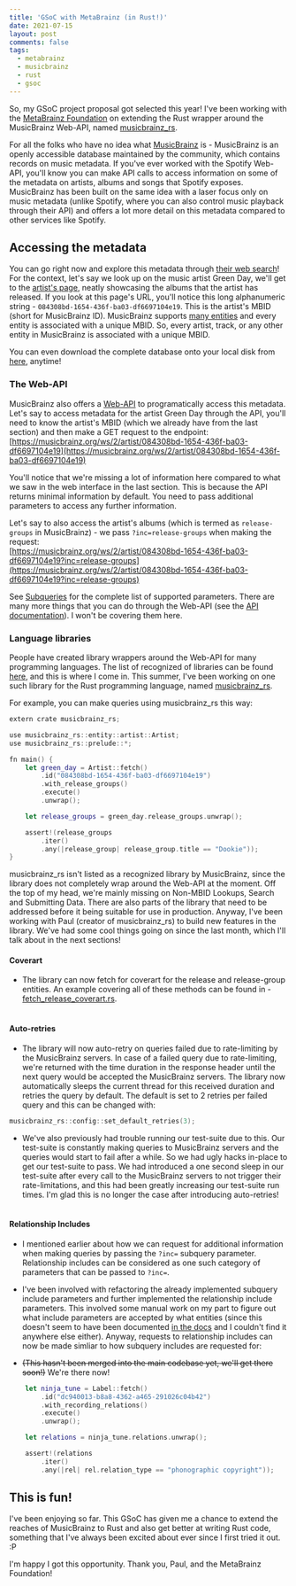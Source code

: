 ```yaml
---
title: 'GSoC with MetaBrainz (in Rust!)'
date: 2021-07-15
layout: post
comments: false
tags:
  - metabrainz
  - musicbrainz
  - rust
  - gsoc
---
```


So, my GSoC project proposal got selected this year! I've been working with the
[MetaBrainz Foundation](https://metabrainz.org/) on extending the Rust wrapper around
the MusicBrainz Web-API, named [musicbrainz_rs](https://github.com/oknozor/musicbrainz_rs).

For all the folks who have no idea what [MusicBrainz](https://musicbrainz.org/) is -
MusicBrainz is an openly accessible database maintained by the community, which contains
records on music metadata. If you've ever worked with the Spotify Web-API, you'll know
you can make API calls to access information on some of the metadata on artists, albums
and songs that Spotify exposes. MusicBrainz has been built on the same idea with a laser
focus only on music metadata (unlike Spotify, where you can also control music playback
through their API) and offers a lot more detail on this metadata compared to other
services like Spotify.


## Accessing the metadata

You can go right now and explore this metadata through [their web search](https://musicbrainz.org/search)!
For the context, let's say we look up on the music artist Green Day, we'll get to the [artist's page](https://musicbrainz.org/artist/084308bd-1654-436f-ba03-df6697104e19),
neatly showcasing the albums that the artist has released. If you look at this page's URL,
you'll notice this long alphanumeric string - `084308bd-1654-436f-ba03-df6697104e19`. This is
the artist's MBID (short for MusicBrainz ID). MusicBrainz supports [many entities](https://musicbrainz.org/doc/MusicBrainz_Entity)
and every entity is associated with a unique MBID. So, every artist, track, or any other
entity in MusicBrainz is associated with a unique MBID.

You can even download the complete database onto your local disk from
[here](https://musicbrainz.org/doc/MusicBrainz_Database), anytime!


### The Web-API

MusicBrainz also offers a [Web-API](https://musicbrainz.org/doc/MusicBrainz_API) to
programatically access this metadata. Let's say to access metadata for the artist Green Day
through the API, you'll need to know the artist's MBID (which we already have from the
last section) and then make a GET request to the endpoint:<br>
[https://musicbrainz.org/ws/2/artist/084308bd-1654-436f-ba03-df6697104e19](https://musicbrainz.org/ws/2/artist/084308bd-1654-436f-ba03-df6697104e19)

You'll notice that we're missing a lot of information here compared to what we saw in the web
interface in the last section. This is because the API returns minimal information by default.
You need to pass additional parameters to access any further information.

Let's say to also access the artist's albums (which is termed as `release-groups` in MusicBrainz) -
we pass `?inc=release-groups` when making the request:<br>
[https://musicbrainz.org/ws/2/artist/084308bd-1654-436f-ba03-df6697104e19?inc=release-groups](https://musicbrainz.org/ws/2/artist/084308bd-1654-436f-ba03-df6697104e19?inc=release-groups)

See [Subqueries](https://musicbrainz.org/doc/MusicBrainz_API#Subqueries) for the complete list
of supported parameters. There are many more things that you can do through the Web-API (see the [API documentation](https://musicbrainz.org/doc/MusicBrainz_API)).
I won't be covering them here.


### Language libraries

People have created library wrappers around the Web-API for many programming languages. The list
of recognized of libraries can be found [here](https://musicbrainz.org/doc/MusicBrainz_API#Libraries),
and this is where I come in. This summer, I've been working on one such library for the Rust
programming language, named [musicbrainz_rs](https://github.com/oknozor/musicbrainz_rs).

For example, you can make queries using musicbrainz_rs this way:
```swift
extern crate musicbrainz_rs;

use musicbrainz_rs::entity::artist::Artist;
use musicbrainz_rs::prelude::*;

fn main() {
    let green_day = Artist::fetch()
        .id("084308bd-1654-436f-ba03-df6697104e19")
        .with_release_groups()
        .execute()
        .unwrap();

    let release_groups = green_day.release_groups.unwrap();

    assert!(release_groups
        .iter()
        .any(|release_group| release_group.title == "Dookie"));
}
```

musicbrainz_rs isn't listed as a recognized library by MusicBrainz, since the library does
not completely wrap around the Web-API at the moment. Off the top of my head, we're mainly missing
on Non-MBID Lookups, Search and Submitting Data.
There are also parts of the library that need to be addressed before it being suitable for use in
production. Anyway, I've been working with Paul (creator of musicbrainz_rs) to build new features in the library.
We've had some cool things going on since the last month, which I'll talk about in the next sections!

#### Coverart

- The library can now fetch for coverart for the release and release-group entities. An
example covering all of these methods can be found in - [fetch_release_coverart.rs](https://github.com/oknozor/musicbrainz_rs/blob/648215ad5e7661ac48016c9627507818c8345928/examples/fetch_release_coverart.rs).
<br><br>

#### Auto-retries

- The library will now auto-retry on queries failed due to rate-limiting by the MusicBrainz
servers. In case of a failed query due to rate-limiting, we're returned with the time duration in the
response header until the next query would be accepted the MusicBrainz servers. The library
now automatically sleeps the current thread for this received duration and retries the
query by default. The default is set to 2 retries per failed query and this can be changed with:
```swift
musicbrainz_rs::config::set_default_retries(3);
```

- We've also previously had trouble running our test-suite due to this. Our test-suite is
constantly making queries to MusicBrainz servers and the queries would start to fail after
a while. So we had ugly hacks in-place to get our test-suite to pass. We had introduced
a one second sleep in our test-suite after every call to the MusicBrainz servers to not trigger
their rate-limitations, and this had been greatly increasing our test-suite run times. I'm glad
this is no longer the case after introducing auto-retries!
<br><br>

#### Relationship Includes

- I mentioned earlier about how we can request for additional information when making queries
by passing the `?inc=` subquery parameter. Relationship includes can be considered as one such
category of parameters that can be passed to `?inc=`.

- I've been involved with refactoring the already implemented subquery include parameters
and further implemented the relationship include parameters. This involved some manual
work on my part to figure out what include parameters are accepted by what entities
(since this doesn't seem to have been documented [in the docs](https://musicbrainz.org/doc/MusicBrainz_API#Relationships)
and I couldn't find it anywhere else either). Anyway, requests to relationship
includes can now be made simliar to how subquery includes are requested for:

- ~~(This hasn't been merged into the main codebase yet, we'll get there soon!)~~ We're there now!
```swift
    let ninja_tune = Label::fetch()
        .id("dc940013-b8a8-4362-a465-291026c04b42")
        .with_recording_relations()
        .execute()
        .unwrap();

    let relations = ninja_tune.relations.unwrap();

    assert!(relations
        .iter()
        .any(|rel| rel.relation_type == "phonographic copyright"));
```


## This is fun!

I've been enjoying so far. This GSoC has given me a chance to extend the reaches of MusicBrainz
to Rust and also get better at writing Rust code, something that I've always been excited about
ever since I first tried it out. :P

I'm happy I got this opportunity. Thank you, Paul, and the MetaBrainz Foundation!
